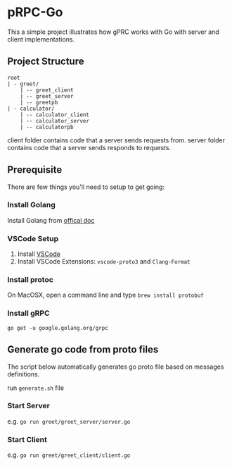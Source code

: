 # pRPC-Go 

This a simple project illustrates how gPRC works with Go with server and client implementations.

## Project Structure

```
root
| - greet/
    | -- greet_client
    | -- greet_server
    | -- greetpb
| - calculator/
    | -- calculator_client
    | -- calculator_server
    | -- calculatorpb

```
client folder contains code that a server sends requests from.
server folder contains code that a server sends responds to requests.

## Prerequisite

There are few things you'll need to setup to get going:

### Install Golang

Install Golang from [offical doc](https://golang.org/doc/install)

### VSCode Setup

1. Install [VSCode](https://code.visualstudio.com/)
2. Install VSCode Extensions: `vscode-proto3` and `Clang-Format`

### Install protoc

On MacOSX, open a command line and type `brew install protobuf`

### Install gRPC

`go get -u google.golang.org/grpc`

## Generate go code from proto files

The script below automatically generates go proto file based on messages definitions.

run `generate.sh` file

### Start Server
e.g. 
`go run greet/greet_server/server.go`

### Start Client
e.g. 
`go run greet/greet_client/client.go`